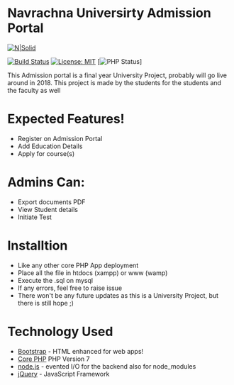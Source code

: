 # Navrachna Universirty Admission Portal

[![N|Solid](http://nuv.ac.in/images/nuv_logo.png)](http://nuv.ac.in/)

[![Build Status](https://travis-ci.org/dextel2/Admission.svg?branch=master)](https://travis-ci.org/dextel2/Admission) [![License: MIT](https://img.shields.io/badge/License-MIT-yellow.svg)](https://opensource.org/licenses/MIT)
[![PHP Status](https://img.shields.io/badge/PHP-build-brightgreen.svg)]

This Admission portal is a final year University Project, probably will go live around in 2018. This project is made by the students for the students and the faculty as well


# Expected Features!

  - Register on Admission Portal
  - Add Education Details
  - Apply for course(s)


# Admins Can:
  - Export documents PDF
  - View Student details
  - Initiate Test



# Installtion

- Like any other core PHP App deployment
- Place all the file in htdocs (xampp) or www (wamp)
- Execute the .sql on mysql
- If any errors, feel free to raise issue
- There won't be any future updates as this is a University Project, but there is still hope ;)

# Technology Used

* [Bootstrap](http://getbootstrap.com) - HTML enhanced for web apps!
* [Core PHP](http://www.php.net/) PHP Version 7
* [node.js](https://nodejs.org/en/) - evented I/O for the backend also for node_modules
* [jQuery](https://jquery.com/) - JavaScript Framework


